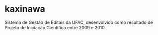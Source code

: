 # kaxinawa
 Sistema de Gestão de Editais da UFAC, desenvolvido como resultado de Projeto de Iniciação Científica entre 2009 e 2010.
